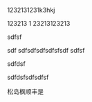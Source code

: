 1232131231k3hkj


123213
1
23213123213



sdfsf

sdf
sdfsdfsdfsdfsfsdf
sdfsf



sdfdsf



sdfdsfsdfsdfsf

松岛枫顺丰是